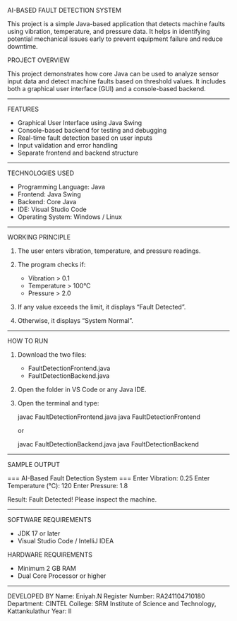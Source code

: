 AI-BASED FAULT DETECTION SYSTEM

This project is a simple Java-based application that detects machine faults using vibration, temperature, and pressure data.
It helps in identifying potential mechanical issues early to prevent equipment failure and reduce downtime.

PROJECT OVERVIEW

This project demonstrates how core Java can be used to analyze sensor input data and detect machine faults based on threshold values.
It includes both a graphical user interface (GUI) and a console-based backend.

---

FEATURES

* Graphical User Interface using Java Swing
* Console-based backend for testing and debugging
* Real-time fault detection based on user inputs
* Input validation and error handling
* Separate frontend and backend structure

---

TECHNOLOGIES USED

* Programming Language: Java
* Frontend: Java Swing
* Backend: Core Java
* IDE: Visual Studio Code
* Operating System: Windows / Linux

---

WORKING PRINCIPLE

1. The user enters vibration, temperature, and pressure readings.
2. The program checks if:

   * Vibration > 0.1
   * Temperature > 100°C
   * Pressure > 2.0
3. If any value exceeds the limit, it displays “Fault Detected”.
4. Otherwise, it displays “System Normal”.

---

HOW TO RUN

1. Download the two files:

   * FaultDetectionFrontend.java
   * FaultDetectionBackend.java
2. Open the folder in VS Code or any Java IDE.
3. Open the terminal and type:

   
   javac FaultDetectionFrontend.java
   java FaultDetectionFrontend
   

   or

   
   javac FaultDetectionBackend.java
   java FaultDetectionBackend
   

---

SAMPLE OUTPUT


=== AI-Based Fault Detection System ===
Enter Vibration: 0.25
Enter Temperature (°C): 120
Enter Pressure: 1.8

Result: Fault Detected! Please inspect the machine.


---

SOFTWARE REQUIREMENTS

* JDK 17 or later
* Visual Studio Code / IntelliJ IDEA

HARDWARE REQUIREMENTS

* Minimum 2 GB RAM
* Dual Core Processor or higher

---

DEVELOPED BY
Name: Eniyah.N
Register Number: RA241104710180
Department: CINTEL
College: SRM Institute of Science and Technology, Kattankulathur
Year: II
